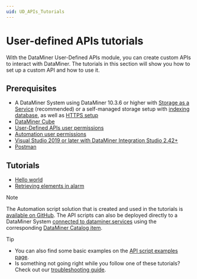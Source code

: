 ```yaml
---
uid: UD_APIs_Tutorials
---
```


# User-defined APIs tutorials

With the DataMiner User-Defined APIs module, you can create custom APIs to interact with DataMiner. The tutorials in this section will show you how to set up a custom API and how to use it.

## Prerequisites

- A DataMiner System using DataMiner 10.3.6 or higher with [Storage as a Service](xref:STaaS) (recommended) or a self-managed storage setup with [indexing database](xref:Indexing_Database), as well as [HTTPS setup](xref:Setting_up_HTTPS_on_a_DMA)
- [DataMiner Cube](https://community.dataminer.services/dataminer-cube-installer/)
- [User-Defined APIs user permissions](xref:DataMiner_user_permissions#modules--user-defined-apis)
- [Automation user permissions](xref:DataMiner_user_permissions#modules--automation)
- [Visual Studio 2019 or later with DataMiner Integration Studio 2.42+](xref:Installing_and_configuring_the_software)
- [Postman](https://www.postman.com/downloads/)

## Tutorials

- [Hello world](xref:UD_APIs_Hello_world_tutorial)
- [Retrieving elements in alarm](xref:UD_APIs_Elements_in_alarm_tutorial)

> [!NOTE]
> The Automation script solution that is created and used in the tutorials is [available on GitHub](https://github.com/SkylineCommunications/SLC-UDAPI-Documentation-Tutorial-Scripts). The API scripts can also be deployed directly to a DataMiner System [connected to dataminer.services](xref:AboutCloudPlatform) using the corresponding [DataMiner Catalog item](https://catalog.dataminer.services/details/package/5162).

> [!TIP]
>
> - You can also find some basic examples on the [API script examples page](xref:UD_APIs_API_script_examples).
> - Is something not going right while you follow one of these tutorials? Check out our [troubleshooting guide](xref:UD_APIs_Troubleshooting).
